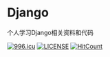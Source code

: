 # Django
个人学习Django相关资料和代码  

[![996.icu](https://img.shields.io/badge/link-996.icu-red.svg)](https://996.icu)
[![LICENSE](https://img.shields.io/badge/license-Anti%20996-blue.svg)](https://github.com/996icu/996.ICU/blob/master/LICENSE)
[![HitCount](http://hits.dwyl.io/obedzheng/Django.svg)](http://hits.dwyl.io/obedzheng/Django)
